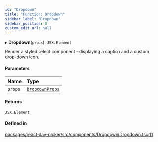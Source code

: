 ```yaml
---
id: "Dropdown"
title: "Function: Dropdown"
sidebar_label: "Dropdown"
sidebar_position: 0
custom_edit_url: null
---
```


▸ **Dropdown**(`props`): `JSX.Element`

Render a styled select component – displaying a caption and a custom
drop-down icon.

#### Parameters

| Name | Type |
| :------ | :------ |
| `props` | [`DropdownProps`](../interfaces/DropdownProps) |

#### Returns

`JSX.Element`

#### Defined in

[packages/react-day-picker/src/components/Dropdown/Dropdown.tsx:11](https://github.com/gpbl/react-day-picker/blob/6bc3b9d0/packages/react-day-picker/src/components/Dropdown/Dropdown.tsx#L11)
